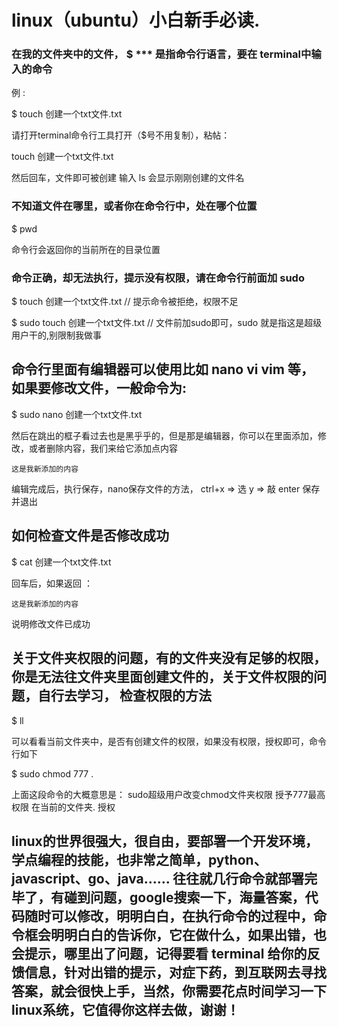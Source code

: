 # linux（ubuntu）小白新手必读.

### 在我的文件夹中的文件， $ *** 是指命令行语言，要在 terminal中输入的命令

例 :

$ touch 创建一个txt文件.txt

请打开terminal命令行工具打开（$号不用复制），粘帖：

touch 创建一个txt文件.txt

然后回车，文件即可被创建 输入 ls 会显示刚刚创建的文件名

### 不知道文件在哪里，或者你在命令行中，处在哪个位置

$ pwd 

命令行会返回你的当前所在的目录位置

### 命令正确，却无法执行，提示没有权限，请在命令行前面加 sudo

$ touch 创建一个txt文件.txt  // 提示命令被拒绝，权限不足

$ sudo touch 创建一个txt文件.txt  // 文件前加sudo即可，sudo 就是指这是超级用户干的,别限制我做事

## 命令行里面有编辑器可以使用比如 nano vi vim 等， 如果要修改文件，一般命令为:

$ sudo nano 创建一个txt文件.txt

然后在跳出的框子看过去也是黑乎乎的，但是那是编辑器，你可以在里面添加，修改，或者删除内容，我们来给它添加点内容

```
这是我新添加的内容

```

编辑完成后，执行保存，nano保存文件的方法， ctrl+x =>  选 y => 敲 enter 保存并退出

## 如何检查文件是否修改成功

$ cat 创建一个txt文件.txt

回车后，如果返回 ：

```
这是我新添加的内容

```
说明修改文件已成功


## 关于文件夹权限的问题，有的文件夹没有足够的权限，你是无法往文件夹里面创建文件的，关于文件权限的问题，自行去学习， 检查权限的方法  

$ ll

可以看看当前文件夹中，是否有创建文件的权限，如果没有权限，授权即可，命令行如下

$ sudo chmod 777 .   

上面这段命令的大概意思是： sudo超级用户改变chmod文件夹权限 授予777最高权限 在当前的文件夹. 授权



## linux的世界很强大，很自由，要部署一个开发环境，学点编程的技能，也非常之简单，python、javascript、go、java…… 往往就几行命令就部署完毕了，有碰到问题，google搜索一下，海量答案，代码随时可以修改，明明白白，在执行命令的过程中，命令框会明明白白的告诉你，它在做什么，如果出错，也会提示，哪里出了问题，记得要看 terminal 给你的反馈信息，针对出错的提示，对症下药，到互联网去寻找答案，就会很快上手，当然，你需要花点时间学习一下linux系统，它值得你这样去做，谢谢！

